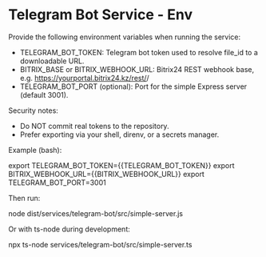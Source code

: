 # Telegram Bot Service - Env

Provide the following environment variables when running the service:

- TELEGRAM_BOT_TOKEN: Telegram bot token used to resolve file_id to a downloadable URL.
- BITRIX_BASE or BITRIX_WEBHOOK_URL: Bitrix24 REST webhook base, e.g.
  https://yourportal.bitrix24.kz/rest/<user-id>/<webhook-token>
- TELEGRAM_BOT_PORT (optional): Port for the simple Express server (default 3001).

Security notes:
- Do NOT commit real tokens to the repository.
- Prefer exporting via your shell, direnv, or a secrets manager.

Example (bash):

export TELEGRAM_BOT_TOKEN={{TELEGRAM_BOT_TOKEN}}
export BITRIX_WEBHOOK_URL={{BITRIX_WEBHOOK_URL}}
export TELEGRAM_BOT_PORT=3001

Then run:

node dist/services/telegram-bot/src/simple-server.js

Or with ts-node during development:

npx ts-node services/telegram-bot/src/simple-server.ts


